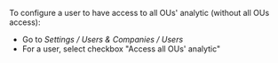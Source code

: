 To configure a user to have access to all OUs' analytic (without all OUs
access):

- Go to *Settings / Users & Companies / Users*
- For a user, select checkbox "Access all OUs' analytic"
